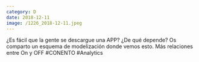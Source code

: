 ```yaml
--- 
category: D 
date: 2018-12-11 
image: /1226_2018-12-11.jpeg 
--- 
```


¿Es fácil que la gente se descargue una APP? ¿De qué depende? Os comparto un esquema de modelización donde vemos esto. Más relaciones entre On y OFF #CONENTO #Analytics